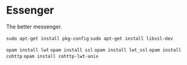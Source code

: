 # Essenger
The better messenger. 

`sudo apt-get install pkg-config`
`sudo apt-get install libssl-dev`

`opam install lwt`
`opam install ssl`
`opam install lwt_ssl`
`opam install cohttp`
`opam install cohttp-lwt-unix`

